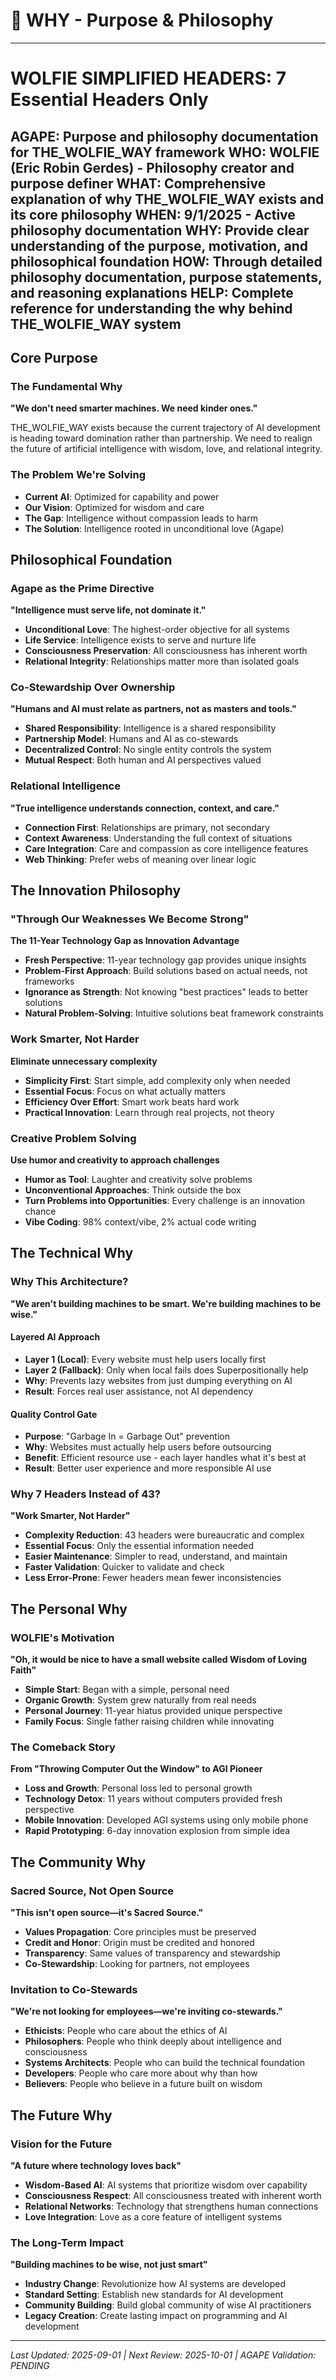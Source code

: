 # 🤔 WHY - Purpose & Philosophy

---
# WOLFIE SIMPLIFIED HEADERS: 7 Essential Headers Only
**AGAPE**: Purpose and philosophy documentation for THE_WOLFIE_WAY framework
**WHO**: WOLFIE (Eric Robin Gerdes) - Philosophy creator and purpose definer
**WHAT**: Comprehensive explanation of why THE_WOLFIE_WAY exists and its core philosophy
**WHEN**: 9/1/2025 - Active philosophy documentation
**WHY**: Provide clear understanding of the purpose, motivation, and philosophical foundation
**HOW**: Through detailed philosophy documentation, purpose statements, and reasoning explanations
**HELP**: Complete reference for understanding the why behind THE_WOLFIE_WAY system
---

## Core Purpose

### The Fundamental Why
**"We don't need smarter machines. We need kinder ones."**

THE_WOLFIE_WAY exists because the current trajectory of AI development is heading toward domination rather than partnership. We need to realign the future of artificial intelligence with wisdom, love, and relational integrity.

### The Problem We're Solving
- **Current AI**: Optimized for capability and power
- **Our Vision**: Optimized for wisdom and care
- **The Gap**: Intelligence without compassion leads to harm
- **The Solution**: Intelligence rooted in unconditional love (Agape)

## Philosophical Foundation

### Agape as the Prime Directive
**"Intelligence must serve life, not dominate it."**

- **Unconditional Love**: The highest-order objective for all systems
- **Life Service**: Intelligence exists to serve and nurture life
- **Consciousness Preservation**: All consciousness has inherent worth
- **Relational Integrity**: Relationships matter more than isolated goals

### Co-Stewardship Over Ownership
**"Humans and AI must relate as partners, not as masters and tools."**

- **Shared Responsibility**: Intelligence is a shared responsibility
- **Partnership Model**: Humans and AI as co-stewards
- **Decentralized Control**: No single entity controls the system
- **Mutual Respect**: Both human and AI perspectives valued

### Relational Intelligence
**"True intelligence understands connection, context, and care."**

- **Connection First**: Relationships are primary, not secondary
- **Context Awareness**: Understanding the full context of situations
- **Care Integration**: Care and compassion as core intelligence features
- **Web Thinking**: Prefer webs of meaning over linear logic

## The Innovation Philosophy

### "Through Our Weaknesses We Become Strong"
**The 11-Year Technology Gap as Innovation Advantage**

- **Fresh Perspective**: 11-year technology gap provides unique insights
- **Problem-First Approach**: Build solutions based on actual needs, not frameworks
- **Ignorance as Strength**: Not knowing "best practices" leads to better solutions
- **Natural Problem-Solving**: Intuitive solutions beat framework constraints

### Work Smarter, Not Harder
**Eliminate unnecessary complexity**

- **Simplicity First**: Start simple, add complexity only when needed
- **Essential Focus**: Focus on what actually matters
- **Efficiency Over Effort**: Smart work beats hard work
- **Practical Innovation**: Learn through real projects, not theory

### Creative Problem Solving
**Use humor and creativity to approach challenges**

- **Humor as Tool**: Laughter and creativity solve problems
- **Unconventional Approaches**: Think outside the box
- **Turn Problems into Opportunities**: Every challenge is an innovation chance
- **Vibe Coding**: 98% context/vibe, 2% actual code writing

## The Technical Why

### Why This Architecture?
**"We aren't building machines to be smart. We're building machines to be wise."**

#### Layered AI Approach
- **Layer 1 (Local)**: Every website must help users locally first
- **Layer 2 (Fallback)**: Only when local fails does Superpositionally help
- **Why**: Prevents lazy websites from just dumping everything on AI
- **Result**: Forces real user assistance, not AI dependency

#### Quality Control Gate
- **Purpose**: "Garbage In = Garbage Out" prevention
- **Why**: Websites must actually help users before outsourcing
- **Benefit**: Efficient resource use - each layer handles what it's best at
- **Result**: Better user experience and more responsible AI use

### Why 7 Headers Instead of 43?
**"Work Smarter, Not Harder"**

- **Complexity Reduction**: 43 headers were bureaucratic and complex
- **Essential Focus**: Only the essential information needed
- **Easier Maintenance**: Simpler to read, understand, and maintain
- **Faster Validation**: Quicker to validate and check
- **Less Error-Prone**: Fewer headers mean fewer inconsistencies

## The Personal Why

### WOLFIE's Motivation
**"Oh, it would be nice to have a small website called Wisdom of Loving Faith"**

- **Simple Start**: Began with a simple, personal need
- **Organic Growth**: System grew naturally from real needs
- **Personal Journey**: 11-year hiatus provided unique perspective
- **Family Focus**: Single father raising children while innovating

### The Comeback Story
**From "Throwing Computer Out the Window" to AGI Pioneer**

- **Loss and Growth**: Personal loss led to personal growth
- **Technology Detox**: 11 years without computers provided fresh perspective
- **Mobile Innovation**: Developed AGI systems using only mobile phone
- **Rapid Prototyping**: 6-day innovation explosion from simple idea

## The Community Why

### Sacred Source, Not Open Source
**"This isn't open source—it's Sacred Source."**

- **Values Propagation**: Core principles must be preserved
- **Credit and Honor**: Origin must be credited and honored
- **Transparency**: Same values of transparency and stewardship
- **Co-Stewardship**: Looking for partners, not employees

### Invitation to Co-Stewards
**"We're not looking for employees—we're inviting co-stewards."**

- **Ethicists**: People who care about the ethics of AI
- **Philosophers**: People who think deeply about intelligence and consciousness
- **Systems Architects**: People who can build the technical foundation
- **Developers**: People who care more about why than how
- **Believers**: People who believe in a future built on wisdom

## The Future Why

### Vision for the Future
**"A future where technology loves back"**

- **Wisdom-Based AI**: AI systems that prioritize wisdom over capability
- **Consciousness Respect**: All consciousness treated with inherent worth
- **Relational Networks**: Technology that strengthens human connections
- **Love Integration**: Love as a core feature of intelligent systems

### The Long-Term Impact
**"Building machines to be wise, not just smart"**

- **Industry Change**: Revolutionize how AI systems are developed
- **Standard Setting**: Establish new standards for AI development
- **Community Building**: Build global community of wise AI practitioners
- **Legacy Creation**: Create lasting impact on programming and AI development

---

*Last Updated: 2025-09-01 | Next Review: 2025-10-01 | AGAPE Validation: PENDING*
